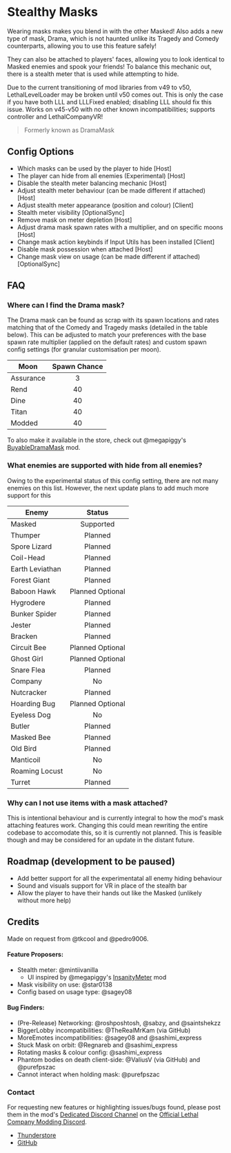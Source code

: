 # Stealthy Masks

Wearing masks makes you blend in with the other Masked!
Also adds a new type of mask, Drama, which is not haunted unlike its Tragedy and Comedy counterparts, allowing you to use this feature safely!

They can also be attached to players' faces, allowing you to look identical to Masked enemies and spook your friends!
To balance this mechanic out, there is a stealth meter that is used while attempting to hide.

Due to the current transitioning of mod libraries from v49 to v50, LethalLevelLoader may be broken until v50 comes out.
This is only the case if you have both LLL and LLLFixed enabled; disabling LLL should fix this issue.
Works on v45-v50 with no other known incompatibilities; supports controller and LethalCompanyVR!

> Formerly known as DramaMask

## Config Options
* Which masks can be used by the player to hide [Host]
* The player can hide from all enemies (Experimental) [Host]
* Disable the stealth meter balancing mechanic [Host]
* Adjust stealth meter behaviour (can be made different if attached) [Host]
* Adjust stealth meter appearance (position and colour) [Client]
* Stealth meter visibility [OptionalSync]
* Remove mask on meter depletion [Host]
* Adjust drama mask spawn rates with a multiplier, and on specific moons [Host]
* Change mask action keybinds if Input Utils has been installed [Client]
* Disable mask possession when attached [Host]
* Change mask view on usage (can be made different if attached) [OptionalSync]

## FAQ
### Where can I find the Drama mask?
The Drama mask can be found as scrap with its spawn locations and rates matching that of the Comedy and Tragedy masks (detailed in the table below). This can be adjusted to match your preferences with the base spawn rate multiplier (applied on the default rates) and custom spawn config settings (for granular customisation per moon).

|Moon		|Spawn Chance	|
|-----------|:-------------:|
|Assurance 	|3				|
|Rend      	|40				|
|Dine      	|40				|
|Titan		|40				|
|Modded		|40				|

To also make it available in the store, check out @megapiggy's [BuyableDramaMask](https://thunderstore.io/c/lethal-company/p/MegaPiggy/BuyableDramaMask/) mod.

### What enemies are supported with hide from all enemies?
Owing to the experimental status of this config setting, there are not many enemies on this list. However, the next update plans to add much more support for this

|Enemy			|Status				|
|---------------|:-----------------:|
|Masked 		|Supported			|
|Thumper      	|Planned			|
|Spore Lizard	|Planned			|
|Coil-Head		|Planned			|
|Earth Leviathan|Planned			|
|Forest Giant	|Planned			|
|Baboon Hawk	|Planned Optional	|
|Hygrodere		|Planned			|
|Bunker Spider	|Planned			|
|Jester			|Planned			|
|Bracken		|Planned			|
|Circuit Bee	|Planned Optional	|
|Ghost Girl		|Planned Optional	|
|Snare Flea		|Planned			|
|Company		|No					|
|Nutcracker		|Planned			|
|Hoarding Bug	|Planned Optional	|
|Eyeless Dog	|No					|
|Butler			|Planned			|
|Masked Bee		|Planned			|
|Old Bird		|Planned			|
|Manticoil		|No					|
|Roaming Locust	|No					|
|Turret			|Planned			|

### Why can I not use items with a mask attached?
This is intentional behaviour and is currently integral to how the mod's mask attaching features work. Changing this could mean rewriting the entire codebase to accomodate this, so it is currently not planned. This is feasible though and may be considered for an update in the distant future.

## Roadmap (development to be paused)
* Add better support for all the experimentatal all enemy hiding behaviour
* Sound and visuals support for VR in place of the stealth bar
* Allow the player to have their hands out like the Masked (unlikely without more help)

## Credits
Made on request from @tkcool and @pedro9006.

#### Feature Proposers:
* Stealth meter: @mintiivanilla
	* UI inspired by @megapiggy's
	[InsanityMeter](https://thunderstore.io/c/lethal-company/p/MegaPiggy/InsanityMeter/) mod
* Mask visibility on use: @star0138
* Config based on usage type: @sagey08

#### Bug Finders:
* (Pre-Release) Networking: @roshposhtosh, @sabzy, and @saintshekzz
* BiggerLobby incompatibilities: @TheRealMrKam (via GitHub)
* MoreEmotes incompatibilities: @sagey08 and @sashimi_express
* Stuck Mask on orbit: @Regnareb and @sashimi_express
* Rotating masks & colour config: @sashimi_express
* Phantom bodies on death client-side: @ValiusV (via GitHub) and @purefpszac
* Cannot interact when holding mask: @purefpszac

### Contact
For requesting new features or highlighting issues/bugs found, please post them in the mod's
[Dedicated Discord Channel](https://discord.com/channels/1168655651455639582/1209275419505860719)
on the [Official Lethal Company Modding Discord](https://discord.gg/XeyYqRdRGC).

* [Thunderstore](https://thunderstore.io/c/lethal-company/p/necrowing/DramaMask/)
* [GitHub](https://github.com/Henit3/DramaMask)